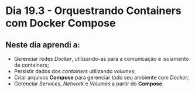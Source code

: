 # Dia 19.3 - Orquestrando Containers com Docker Compose

## Neste dia aprendi a:

- Gerenciar redes _Docker_, utilizando-as para a comunicação e isolamento de containers;
- Persistir dados dos _containers_ utilizando _volumes_;
- Criar arquivos **Compose** para gerenciar todo seu ambiente com _Docker_;
- Gerenciar _Services_, _Network_ e _Volumes_ a partir do **Compose**.
